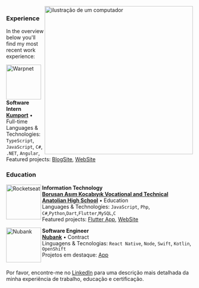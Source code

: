<img align="right" src="https://raw.githubusercontent.com/MicaelliMedeiros/micaellimedeiros/master/image/computer-illustration.png" alt="ilustração de um computador" min-width="400px" max-width="400px" width="400px" align="right">


  ### Experience

In the overview below you'll find my most recent work experience:

[<img align="left" height="94px" width="94px" alt="Warpnet" src="https://encrypted-tbn0.gstatic.com/images?q=tbn:ANd9GcRllY6n883S16LvtM34ZsMVLEs_B2lER61lTg&s"/>](https://www.kumport.com.tr/)

**Software Intern** \
[**Kumport**](https://www.kumport.com.tr/) • Full-time \
Languages & Technologies: `TypeScript`, `JavaScript`, `C#`, `.NET`, `Angular`,\
Featured projects: [BlogSite](https://www.ahmetturanpolat.com/), [WebSite]()
<br/>

### Education

[<img align="left" height="94px" width="94px" alt="Rocketseat" src="https://encrypted-tbn0.gstatic.com/images?q=tbn:ANd9GcT86FR0fkshH9m2kLURQq8QL1M9YAAIodEDSQ&s"/>](https://borusan.meb.k12.tr/)

**Information Technology** \
[**Borusan Asım Kocabıyık Vocational and Technical Anatolian High School**](https://borusan.meb.k12.tr/) • Education \
Languages & Technologies: `JavaScript`, `Php`, `C#`,`Python`,`Dart`,`Flutter`,`MySQL`,`C`\
Featured projects: [Flutter App](), [WebSite]()
<br/>

[<img align="left" height="94px" width="94px" alt="Nubank" src="https://nubank.com.br/images/nu-icon.png?v=2"/>](https://nubank.com.br/)

**Software Engineer** \
[**Nubank**](https://nubank.com.br/) • Contract \
Linguagens & Tecnologias: `React Native`, `Node`, `Swift`, `Kotlin`, `OpenShift` \
Projetos em destaque: [App](https://nubank.com.br/)
<br/>
<br/>

Por favor, encontre-me no [LinkedIn](https://www.linkedin.com/in/iuricode/) para uma descrição mais detalhada da minha experiência de trabalho, educação e certificação.
